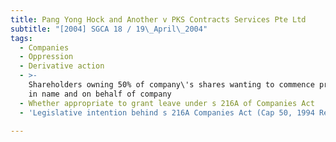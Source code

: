 ```yaml
---
title: Pang Yong Hock and Another v PKS Contracts Services Pte Ltd
subtitle: "[2004] SGCA 18 / 19\_April\_2004"
tags:
  - Companies
  - Oppression
  - Derivative action
  - >-
    Shareholders owning 50% of company\'s shares wanting to commence proceedings
    in name and on behalf of company
  - Whether appropriate to grant leave under s 216A of Companies Act
  - 'Legislative intention behind s 216A Companies Act (Cap 50, 1994 Rev Ed)'

---
```


